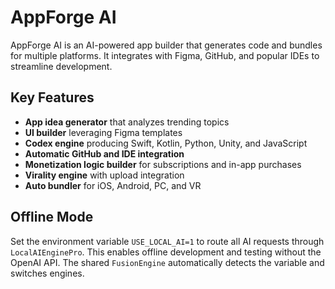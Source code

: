 # AppForge AI

AppForge AI is an AI-powered app builder that generates code and bundles for multiple platforms. It integrates with Figma, GitHub, and popular IDEs to streamline development.

## Key Features
- **App idea generator** that analyzes trending topics
- **UI builder** leveraging Figma templates
- **Codex engine** producing Swift, Kotlin, Python, Unity, and JavaScript
- **Automatic GitHub and IDE integration**
- **Monetization logic builder** for subscriptions and in-app purchases
- **Virality engine** with upload integration
- **Auto bundler** for iOS, Android, PC, and VR

## Offline Mode
Set the environment variable `USE_LOCAL_AI=1` to route all AI requests through
`LocalAIEnginePro`. This enables offline development and testing without the
OpenAI API. The shared `FusionEngine` automatically detects the variable and
switches engines.
